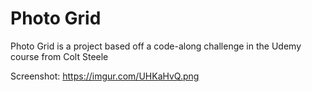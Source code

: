 # Photo Grid
Photo Grid is a project based off a code-along challenge in the Udemy course from Colt Steele

Screenshot:
https://imgur.com/UHKaHvQ.png
